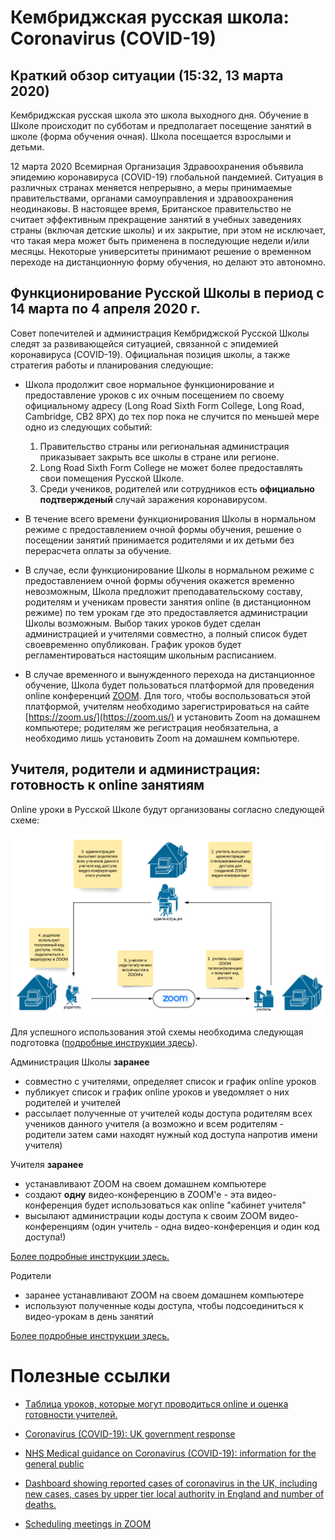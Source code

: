 # Кембриджская русская школа: Coronavirus (COVID-19)

## Краткий обзор ситуации (15:32, 13 марта 2020)
Кембриджская русская школа это школа выходного дня. Обучение в Школе происходит по субботам и предполагает посещение занятий в школе (форма обучения очная). Школа посещается взрослыми и детьми.

12 марта 2020 Всемирная Организация Здравоохранения объявила эпидемию коронавируса (COVID-19) глобальной пандемией. Ситуация в различных странах меняется непрерывно, а меры принимаемые правительствами, органами самоуправления и здравоохранения неодинаковы. В настоящее время, Британское правительство не считает эффективным прекращение занятий в учебных заведениях страны (включая детские школы) и их закрытие, при этом не исключает, что такая мера может быть применена в последующие недели и/или месяцы. Некоторые университеты принимают решение о временном переходе на дистанционную форму обучения, но делают это автономно.

## Функционирование Русской Школы в период с 14 марта по 4 апреля 2020 г.
Совет попечителей и администрация Кембриджской Русской Школы следят за развивающейся ситуацией, связанной с эпидемией коронавируса (COVID-19). Официальная позиция школы, а также стратегия работы и планирования следующие: 

* Школа продолжит свое нормальное функционирование и предоставление уроков с их очным посещением по своему официальному адресу (Long Road Sixth Form College, Long Road, Cambridge, CB2 8PX) до тех пор пока не случится по меньшей мере одно из следующих событий:

  1. Правительство страны или региональная администрация приказывает закрыть все школы в стране или регионе.
  2. Long Road Sixth Form College не может более предоставлять свои помещения Русской Школе.
  3. Среди учеников, родителей или сотрудников есть **официально подтвержденый** случай заражения коронавирусом.

* В течение всего времени функционирования Школы в нормальном режиме с предоставлением очной формы обучения, решение о посещении занятий принимается родителями и их детьми без перерасчета оплаты за обучение.

* В случае, если функционирование Школы в нормальном режиме с предоставлением очной формы обучения окажется временно невозможным, Школа предложит преподавательскому составу, родителям и ученикам провести занятия online (в дистанционном режиме) по тем урокам где это предоставляется администрации Школы возможным. Выбор таких уроков будет сделан администрацией и учителями совместно, а полный список будет своевременно опубликован. График уроков будет регламентироваться настоящим школьным расписанием. 

 * В случае временного и вынужденного перехода на дистанционное обучение, Школа будет пользоваться платформой для проведения online конференций [ZOOM](https://zoom.us/). Для того, чтобы воспользоваться этой платформой, учителям необходимо зарегистрироваться на сайте [https://zoom.us/](https://zoom.us/) и установить Zoom на домашнем компьютере; родителям же регистрация необязательна, а необходимо лишь установить Zoom на домашнем компьютере.
 
## Учителя, родители и администрация: готовность к online занятиям

Online уроки в Русской Школе будут организованы согласно следующей схеме:

![alt text](figures/distance-education-structure.png)

Для успешного использования этой схемы необходима следующая подготовка ([подробные инструкции здесь](zoom-edmodo-instructions.md)).

Администрация Школы **заранее**

* совместно с учителями, определяет список и график online уроков
* публикует список и график online уроков и уведомляет о них родителей и учителей 
* рассылает полученные от учителей коды доступа родителям всех учеников данного учителя (а возможно и всем родителям - родители затем сами находят нужный код доступа напротив имени учителя)

Учителя **заранее**

* устанавливают ZOOM на своем домашнем компьютере
* создают **одну** видео-конференцию в ZOOM'e - эта видео-конференция будет использоваться как online "кабинет учителя"
* высылают администрации коды доступа к своим ZOOM видео-конференциям (один учитель - одна видео-конференция и один код доступа!)

[Более подробные инструкции здесь.](zoom-edmodo-instructions.md)

Родители

 * заранее устанавливают ZOOM на своем домашнем компьютере
 * используют полученные коды доступа, чтобы подсоединиться к видео-урокам в день занятий

[Более подробные инструкции здесь.](zoom-edmodo-instructions.md)

# Полезные ссылки

* [Tаблица уроков, которые могут проводиться online и оценка готовности учителей.](https://docs.google.com/spreadsheets/d/1nRFMS145sagJ6BqQtX3eFuEH3QcsadTruQc9sQUIZWg/edit?usp=sharing)

* [Coronavirus (COVID-19): UK government response](https://www.gov.uk/government/topical-events/coronavirus-covid-19-uk-government-response)

* [NHS Medical guidance on Coronavirus (COVID-19): information for the general public](https://www.nhs.uk/conditions/coronavirus-covid-19/)

* [Dashboard showing reported cases of coronavirus in the UK, including new cases, cases by upper tier local authority in England and number of deaths.](https://www.gov.uk/government/publications/covid-19-track-coronavirus-cases)

* [Scheduling meetings in ZOOM](https://support.zoom.us/hc/en-us/articles/201362413-Scheduling-meetings)